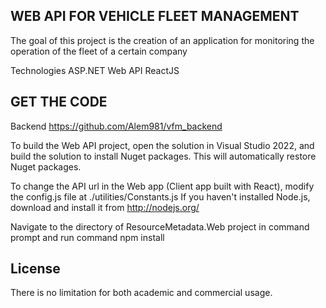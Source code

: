 WEB API FOR VEHICLE FLEET MANAGEMENT 
----------------------------------------------------------------
The goal of this project is the creation of an application for monitoring the operation of the fleet of a certain company

Technologies
ASP.NET Web API
ReactJS

GET THE CODE
----------------------------------------------------------------
Backend https://github.com/Alem981/vfm_backend

To build the Web API project, open the solution in Visual Studio 2022, and build the solution to install Nuget packages. This will automatically restore Nuget packages.

To change the API url in the Web app (Client app built with React), modify the config.js file at ./utilities/Constants.js
If you haven't installed Node.js, download and install it from http://nodejs.org/

Navigate to the directory of ResourceMetadata.Web project in command prompt and run command npm install
 
License
----------------------------------------------------------------
There is no limitation for both academic and commercial usage.



